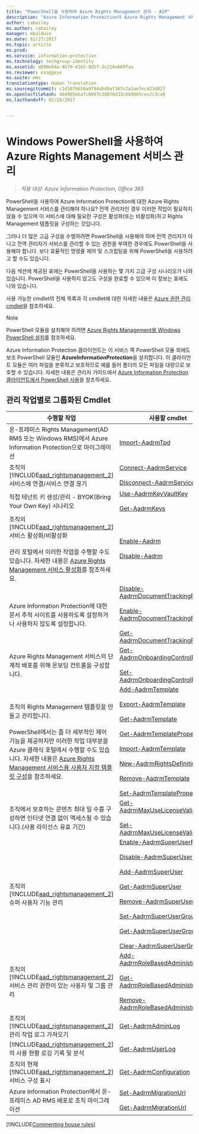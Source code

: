 ```yaml
---
title: "PowerShell을 사용하여 Azure Rights Management 관리 - AIP"
description: "Azure Information Protection의 Azure Rights Management 서비스(AADRM)용 PowerShell 모듈을 사용하여 조직에 대해 이 서비스를 관리하는 방법에 대해 알아봅니다."
author: cabailey
ms.author: cabailey
manager: mbaldwin
ms.date: 02/27/2017
ms.topic: article
ms.prod: 
ms.service: information-protection
ms.technology: techgroup-identity
ms.assetid: a890e04a-4b70-41b5-8d5f-3c210a669faa
ms.reviewer: esaggese
ms.suite: ems
translationtype: Human Translation
ms.sourcegitcommit: c1d107b650a9794abd9af367c2a3ae7ec423d827
ms.openlocfilehash: 40d985ebafc6667c38078d33c6b9065cec2c3ca9
ms.lasthandoff: 02/28/2017


---
```


# <a name="administering-the-azure-rights-management-service-by-using-windows-powershell"></a>Windows PowerShell을 사용하여 Azure Rights Management 서비스 관리

>*적용 대상: Azure Information Protection, Office 365*

PowerShell을 사용하여 Azure Information Protection에 대한 Azure Rights Management 서비스를 관리해야 하나요? 전역 관리자인 경우 이러한 작업이 필요하지 않을 수 있으며 이 서비스에 대해 필요한 구성은 활성화(또는 비활성화)하고 Rights Management 템플릿을 구성하는 것입니다.

그러나 더 많은 고급 구성을 수행하려면 PowerShell을 사용해야 하며 전역 관리자가 아니고 전역 관리자가 서비스를 관리할 수 있는 권한을 부여한 경우에도 PowerShell을 사용해야 합니다. 보다 효율적인 명령줄 제어 및 스크립팅을 위해 PowerShell을 사용하려고 할 수도 있습니다.

다음 섹션에 제공된 표에는 PowerShell을 사용하는 몇 가지 고급 구성 시나리오가 나와 있습니다. PowerShell을 사용하지 않고도 구성을 완료할 수 있으며 이 정보는 표에도 나와 있습니다.

사용 가능한 cmdlet의 전체 목록과 각 cmdlet에 대한 자세한 내용은 [Azure 권한 관리 cmdlet](http://msdn.microsoft.com/library/azure/dn629398.aspx)을 참조하세요.

> [!NOTE]
> PowerShell 모듈을 설치해야 하려면 [Azure Rights Management용 Windows PowerShell 설치](install-powershell.md)를 참조하세요.

Azure Information Protection 클라이언트는 이 서비스 쪽 PowerShell 모듈 외에도 보조 PowerShell 모듈인 **AzureInformationProtection**을 설치합니다. 이 클라이언트 모듈은 여러 파일을 분류하고 보호하므로 예를 들어 폴더의 모든 파일을 대량으로 보호할 수 있습니다. 자세한 내용은 관리자 가이드에서 [Azure Information Protection 클라이언트에서 PowerShell 사용](../rms-client/client-admin-guide-powershell.md)을 참조하세요.

## <a name="cmdlets-grouped-by-administration-task"></a>관리 작업별로 그룹화된 Cmdlet

|수행할 작업|사용할 cmdlet|
|-------------------|------------------------------|
|온-프레미스 Rights Management(AD RMS 또는 Windows RMS)에서 Azure Information Protection으로 마이그레이션|[Import-AadrmTpd](/powershell/aadrm/vlatest//import-aadrmtpd)|
|조직의 [!INCLUDE[aad_rightsmanagement_2](../includes/aad_rightsmanagement_2_md.md)] 서비스에 연결/서비스 연결 끊기|[Connect-AadrmService](/powershell/aadrm/vlatest/connect-aadrmservice)<br /><br />[Disconnect-AadrmService](/powershell/aadrm/vlatest/disconnect-aadrmservice)|
|직접 테넌트 키 생성/관리 - BYOK(Bring Your Own Key) 시나리오|[Use-AadrmKeyVaultKey](/powershell/aadrm/vlatest/use-aadrmkeyvaultkey)<br /><br />[Get-AadrmKeys](/powershell/aadrm/vlatest/get-aadrmkeys)|
|조직의 [!INCLUDE[aad_rightsmanagement_2](../includes/aad_rightsmanagement_2_md.md)] 서비스 활성화/비활성화<br /><br />관리 포털에서 이러한 작업을 수행할 수도 있습니다. 자세한 내용은 [Azure Rights Management 서비스 활성화](activate-service.md)를 참조하세요.|[Enable-Aadrm](/powershell/aadrm/vlatest/enable-aadrm)<br /><br />[Disable-Aadrm](/powershell/aadrm/vlatest/disable-aadrm)|
|Azure Information Protection에 대한 문서 추적 사이트를 사용하도록 설정하거나 사용하지 않도록 설정합니다.|[Disable-AadrmDocumentTrackingFeature](/powershell/aadrm/vlatest/disable-aadrmdocumenttrackingfeature)<br /><br />[Enable-AadrmDocumentTrackingFeature](/powershell/aadrm/vlatest/enable-aadrmdocumenttrackingfeature)<br /><br />[Get-AadrmDocumentTrackingFeature](/powershell/aadrm/vlatest/get-aadrmdocumenttrackingfeature)|
|Azure Rights Management 서비스의 단계적 배포를 위해 온보딩 컨트롤을 구성합니다.|[Get-AadrmOnboardingControlPolicy](/powershell/aadrm/vlatest/get-aadrmonboardingcontrolpolicy)<br /><br />[Set-AadrmOnboardingControlPolicy](/powershell/aadrm/vlatest/set-aadrmonboardingcontrolpolicy)|
|조직의 Rights Management 템플릿을 만들고 관리합니다.<br /><br />PowerShell에서는 좀 더 세부적인 제어 기능을 제공하지만 이러한 작업 대부분을 Azure 클래식 포털에서 수행할 수도 있습니다. 자세한 내용은 [Azure Rights Management 서비스용 사용자 지정 템플릿 구성](configure-custom-templates.md)을 참조하세요.|[Add-AadrmTemplate](/powershell/aadrm/vlatest/add-aadrmtemplate)<br /><br />[Export-AadrmTemplate](/powershell/aadrm/vlatest/export-aadrmtemplate)<br /><br />[Get-AadrmTemplate](/powershell/aadrm/vlatest/get-aadrmtemplate)<br /><br />[Get-AadrmTemplateProperty](/powershell/aadrm/vlatest/get-aadrmtemplateproperty)<br /><br />[Import-AadrmTemplate](/powershell/aadrm/vlatest/import-aadrmtemplate)<br /><br />[New-AadrmRightsDefinition](/powershell/aadrm/vlatest/new-aadrmrightsdefinition)<br /><br />[Remove-AadrmTemplate](/powershell/aadrm/vlatest/remove-aadrmtemplate)<br /><br />[Set-AadrmTemplateProperty](/powershell/aadrm/vlatest/set-aadrmtemplateproperty)|
|조직에서 보호하는 콘텐츠 최대 일 수를 구성하면 인터넷 연결 없이 액세스될 수 있습니다.(사용 라이선스 유효 기간)|[Get-AadrmMaxUseLicenseValidityTime](/powershell/aadrm/vlatest/get-aadrmmaxuselicensevaliditytime)<br /><br />[Set-AadrmMaxUseLicenseValidityTime](/powershell/aadrm/vlatest/set-aadrmmaxuselicensevaliditytime)|
|조직의 [!INCLUDE[aad_rightsmanagement_2](../includes/aad_rightsmanagement_2_md.md)] 슈퍼 사용자 기능 관리|[Enable-AadrmSuperUserFeature](/powershell/aadrm/vlatest/enable-aadrmsuperuserfeature)<br /><br />[Disable-AadrmSuperUserFeature](/powershell/aadrm/vlatest/disable-aadrmsuperuserfeature)<br /><br />[Add-AadrmSuperUser](/powershell/aadrm/vlatest/add-aadrmsuperuser)<br /><br />[Get-AadrmSuperUser](/powershell/aadrm/vlatest/get-aadrmsuperuser)<br /><br />[Remove-AadrmSuperUser](/powershell/aadrm/vlatest/remove-aadrmsuperuser)<br /><br />[Set-AadrmSuperUserGroup](/powershell/aadrm/vlatest/set-aadrmsuperusergroup)<br /><br />[Get-AadrmSuperUserGroup](/powershell/aadrm/vlatest/get-aadrmsuperusergroup)<br /><br />[Clear-AadrmSuperUserGroup](/powershell/aadrm/vlatest/clear-aadrmsuperusergroup)|
|조직의 [!INCLUDE[aad_rightsmanagement_2](../includes/aad_rightsmanagement_2_md.md)] 서비스 관리 권한이 있는 사용자 및 그룹 관리|[Add-AadrmRoleBasedAdministrator](/powershell/aadrm/vlatest/add-aadrmrolebasedadministrator)<br /><br />[Get-AadrmRoleBasedAdministrator](/powershell/aadrm/vlatest/get-aadrmrolebasedadministrator)<br /><br />[Remove-AadrmRoleBasedAdministrator](/powershell/aadrm/vlatest/remove-aadrmrolebasedadministrator)|
|조직의 [!INCLUDE[aad_rightsmanagement_2](../includes/aad_rightsmanagement_2_md.md)] 관리 작업 로그 가져오기|[Get-AadrmAdminLog](https://msdn.microsoft.com/library/azure/dn629430.aspx)|
|[!INCLUDE[aad_rightsmanagement_2](../includes/aad_rightsmanagement_2_md.md)]의 사용 현황 로깅 기록 및 분석|[Get-AadrmUserLog](/powershell/aadrm/vlatest/get-aadrmuserlog)|
|조직의 현재 [!INCLUDE[aad_rightsmanagement_2](../includes/aad_rightsmanagement_2_md.md)] 서비스 구성 표시|[Get-AadrmConfiguration](/powershell/aadrm/vlatest/get-aadrmconfiguration)|
|Azure Information Protection에서 온-프레미스 AD RMS 배포로 조직 마이그레이션|[Set-AadrmMigrationUrl](/powershell/aadrm/vlatest/set-aadrmmigrationurl)<br /><br />[Get-AadrmMigrationUrl](/powershell/aadrm/vlatest/get-aadrmmigrationurl)|

[!INCLUDE[Commenting house rules](../includes/houserules.md)]

